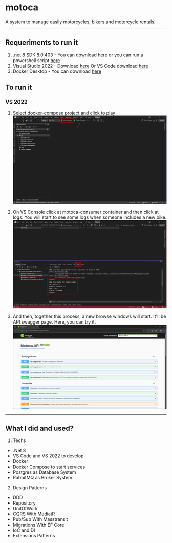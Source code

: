 # motoca
A system to manage easily motorcycles, bikers and motorcycle rentals.

---

## Requeriments to run it
1. .net 8 SDK 8.0.403 - You can download [here](https://dotnet.microsoft.com/en-us/download/dotnet/thank-you/sdk-8.0.403-windows-x64-installer) or you can run a powershell script [here](https://dotnet.microsoft.com/download/dotnet/scripts/v1/dotnet-install.ps1)
2. Visual Studio 2022 - Download [here](https://c2rsetup.officeapps.live.com/c2r/downloadVS.aspx?sku=community&channel=Release&version=VS2022&source=VSLandingPage&cid=2030:df218f5dcfc04cbe873863980478f51a) Or VS Code download [here](https://code.visualstudio.com/docs/?dv=win64)
3. Docker Desktop - You can download [here](https://desktop.docker.com/win/main/amd64/Docker%20Desktop%20Installer.exe?utm_source=docker&utm_medium=webreferral&utm_campaign=dd-smartbutton&utm_location=module&_gl=1*bdk0md*_gcl_au*MTExMTA2OTY2NS4xNzI3MTgzNzE4*_ga*MjgxNDg5MTA5LjE3MjUwMTY5NzE.*_ga_XJWPQMJYHQ*MTcyOTc4OTYxNi4xMC4xLjE3Mjk3ODk2NDAuMzYuMC4w)

## To run it

### VS 2022

1. Select docker-compose project and click to play
![vs2022](docs/vs2022-001.png)

2. On VS Console click at motoca-consumer container and then click at logs. You will start to see some logs when someone includes a new bike.
![vs2022](docs/vs2022-002.png)

3. And then, together this process, a new browse windows will start. It'll be API swagger page. Here, you can try it.
![api](docs/api-001.png)

---

## What I did and used?

1. Techs
- .Net 8
- VS Code and VS 2022 to develop
- Docker
- Docker Compose to start services
- Postgres as Database System
- RabbitMQ as Broker System

2. Design Patterns
- DDD
- Repository
- UnitOfWork
- CQRS With MediatR
- Pub/Sub With Masstransit
- Migrations With EF Core
- IoC and DI
- Extensions Patterns